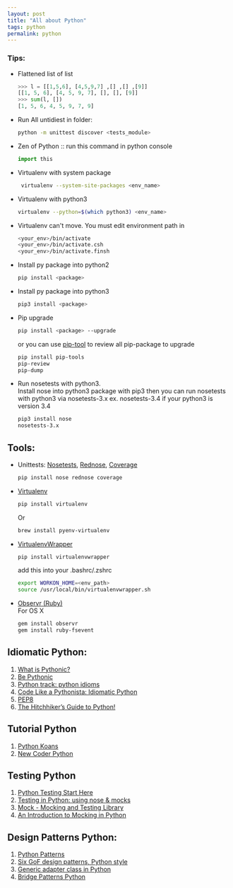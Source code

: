 ```yaml
---
layout: post
title: "All about Python"
tags: python
permalink: python
---
```


### Tips:
* Flattened list of list

  ```python
  >>> l = [[1,5,6], [4,5,9,7] ,[] ,[] ,[9]]
  [[1, 5, 6], [4, 5, 9, 7], [], [], [9]]
  >>> sum(l, [])
  [1, 5, 6, 4, 5, 9, 7, 9]
  ```
* Run All untidiest in folder:

  ```sh
  python -m unittest discover <tests_module>
  ```
* Zen of Python :: run this command in python console

  ```python
  import this
  ```
* Virtualenv with system package

  ```sh
   virtualenv --system-site-packages <env_name>
  ```
* Virtualenv with python3

  ```sh
  virtualenv --python=$(which python3) <env_name>
  ```
* Virtualenv can't move. You must edit environment path in

  ```sh
  <your_env>/bin/activate
  <your_env>/bin/activate.csh
  <your_env>/bin/activate.finsh
  ```
* Install py package into python2

  ```sh
  pip install <package>
  ```
* Install py package into python3

  ```sh
  pip3 install <package>
  ```
* Pip upgrade

  ```sh
  pip install <package> --upgrade
  ```

  or you can use [pip-tool](https://github.com/nvie/pip-tools) to review all pip-package to upgrade

  ```sh
  pip install pip-tools
  pip-review
  pip-dump
  ```
* Run nosetests with python3.  
  Install nose into python3 package with pip3 then you can run nosetests with python3 via nosetests-3.x ex. nosetests-3.4 if your python3 is version 3.4

  ```sh
  pip3 install nose
  nosetests-3.x
  ```

## Tools:
* Unittests: [Nosetests](https://nose.readthedocs.org), [Rednose](https://pypi.python.org/pypi/rednose), [Coverage](https://pypi.python.org/pypi/coverage)

  ```sh
  pip install nose rednose coverage
  ```
* [Virtualenv](http://virtualenv.readthedocs.org)

  ```sh
  pip install virtualenv
  ```

  Or

  ```sh
  brew install pyenv-virtualenv
  ```
* [VirtualenvWrapper](http://virtualenvwrapper.readthedocs.org)

  ```sh
  pip install virtualenvwrapper
  ```
  add this into your .bashrc/.zshrc

  ```sh
  export WORKON_HOME=<env_path>
  source /usr/local/bin/virtualenvwrapper.sh
  ```
* [Observr (Ruby)](https://github.com/kevinburke/observr)  
  For OS X

  ```sh
  gem install observr
  gem install ruby-fsevent
  ```

## Idiomatic Python:
1. [What is Pythonic?](http://blog.startifact.com/posts/older/what-is-pythonic.html)
2. [Be Pythonic](http://www.cafepy.com/article/be_pythonic/)
3. [Python track: python idioms](http://courses.cms.caltech.edu/cs11/material/python/misc/python_idioms.html)
4. [Code Like a Pythonista: Idiomatic Python](http://python.net/~goodger/projects/pycon/2007/idiomatic/handout.html)
5. [PEP8](http://legacy.python.org/dev/peps/pep-0008/)
6. [The Hitchhiker’s Guide to Python!](http://docs.python-guide.org/en/latest/)

## Tutorial Python
1. [Python Koans](http://github.com/gregmalcolm/python_koans)
2. [New Coder Python](http://newcoder.io)

## Testing Python
1. [Python Testing Start Here](http://pythontesting.net/start-here/)
2. [Testing in Python: using nose & mocks](http://techblog.appnexus.com/2012/testing-in-python-using-nose-mocks/)
3. [Mock - Mocking and Testing Library](http://www.voidspace.org.uk/python/mock/)
4. [An Introduction to Mocking in Python](http://www.toptal.com/python/an-introduction-to-mocking-in-python)

## Design Patterns Python:
1. [Python Patterns](https://github.com/faif/python-patterns)
2. [Six GoF design patterns, Python style](http://ginstrom.com/scribbles/2007/10/08/design-patterns-python-style/)
3. [Generic adapter class in Python](http://ginstrom.com/scribbles/2008/11/06/generic-adapter-class-in-python/)
4. [Bridge Patterns Python](http://en.wikibooks.org/wiki/Computer_Science_Design_Patterns/Bridge_Pattern#Python)
